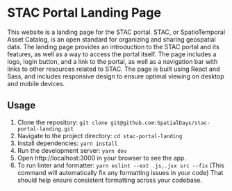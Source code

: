 # STAC Portal Landing Page

This website is a landing page for the STAC portal. STAC, or SpatioTemporal Asset Catalog, is an open standard for organizing and sharing geospatial data. The landing page provides an introduction to the STAC portal and its features, as well as a way to access the portal itself. The page includes a logo, login button, and a link to the portal, as well as a navigation bar with links to other resources related to STAC. The page is built using React and Sass, and includes responsive design to ensure optimal viewing on desktop and mobile devices.

## Usage

1. Clone the repository: `git clone git@github.com:SpatialDays/stac-portal-landing.git`
2. Navigate to the project directory: `cd stac-portal-landing`
3. Install dependencies: `yarn install`
4. Run the development server: `yarn dev`
5. Open http://localhost:3000 in your browser to see the app.
6. To run linter and formatter: `yarn eslint --ext .js,.jsx src --fix` (This command will automatically fix any formatting issues in your code) That should help ensure consistent formatting across your codebase.
